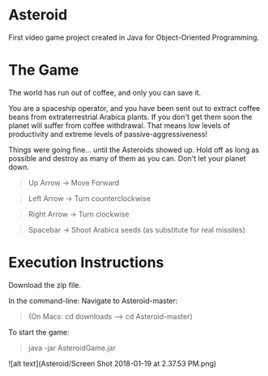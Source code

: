 # Asteroid
First video game project created in Java for Object-Oriented Programming.

# The Game

The world has run out of coffee, and only you can save it.

You are a spaceship operator, and you have been sent out to extract coffee beans from extraterrestrial Arabica plants. If you don't get them soon the planet will suffer from coffee withdrawal. That means low levels of productivity and extreme levels of passive-aggressiveness!

Things were going fine... until the Asteroids showed up.
Hold off as long as possible and destroy as many of them as you can. Don't let your planet down.


> Up Arrow    -> Move Forward

> Left Arrow  -> Turn counterclockwise

> Right Arrow -> Turn clockwise

> Spacebar    -> Shoot Arabica seeds (as substitute for real missiles)

# Execution Instructions

Download the zip file.

In the command-line:
  Navigate to Asteroid-master:
  > (On Macs: cd downloads --> cd Asteroid-master)
  
  To start the game:
  > java -jar AsteroidGame.jar

![alt text](Asteroid/Screen Shot 2018-01-19 at 2.37.53 PM.png)
